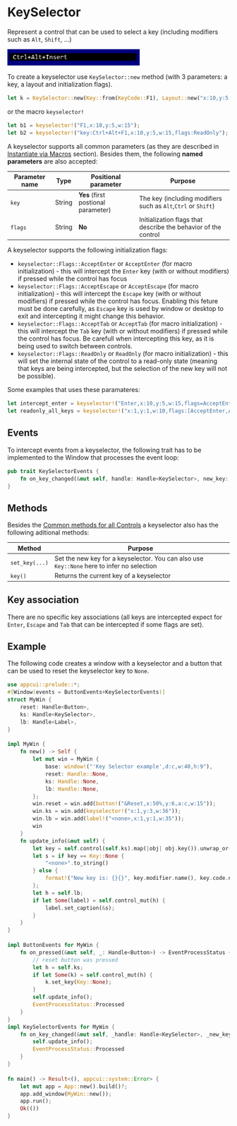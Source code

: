 # KeySelector

Represent a control that can be used to select a key (including modifiers such as `Alt`, `Shift`, ...)

<img src="img/keyselector.png" width=300/>

To create a keyselector use `KeySelector::new` method (with 3 parameters: a key, a layout and initialization flags).
```rs
let k = KeySelector::new(Key::from(KeyCode::F1), Layout::new("x:10,y:5,w:15"),keyselector::Flags::None);
```
or the macro `keyselector!`
```rs
let b1 = keyselector!("F1,x:10,y:5,w:15");
let b2 = keyselector!("key:Ctrl+Alt+F1,x:10,y:5,w:15,flags:ReadOnly");
```

A keyselector supports all common parameters (as they are described in [Instantiate via Macros](../instantiate_via_macros.md) section). Besides them, the following **named parameters** are also accepted:

| Parameter name | Type   | Positional parameter                | Purpose                                                        |
| -------------- | ------ | ----------------------------------- | -------------------------------------------------------------- |
| `key`          | String | **Yes** (first postional parameter) | The key (including modifiers such as `Alt`,`Ctrl` or `Shift`)  |
| `flags`        | String | **No**                              | Initialization flags that describe the behavior of the control |

A keyselector supports the following initialization flags:
* `keyselector::Flags::AcceptEnter` or `AcceptEnter` (for macro initialization) - this will intercept the `Enter` key (with or without modifiers) if pressed while the control has focus
* `keyselector::Flags::AcceptEscape` or `AcceptEscape` (for macro initialization) - this will intercept the `Escape` key (with or without modifiers) if pressed while the control has focus. Enabling this feture  must be done carefully, as `Escape` key is used by window or desktop to exit and intercepting it might change this behavior.
* `keyselector::Flags::AcceptTab` or `AcceptTab` (for macro initialization) - this will intercept the `Tab` key (with or without modifiers) if pressed while the control has focus. Be carefull when intercepting this key, as it is being used to switch between controls.
* `keyselector::Flags::ReadOnly` or `ReadOnly` (for macro initialization) - this will set the internal state of the control to a read-only state (meaning that keys are being intercepted, but the selection of the new key will not be possible).


Some examples that uses these paramateres:
```rs
let intercept_enter = keyselector!("Enter,x:10,y:5,w:15,flags=AcceptEnter");
let readonly_all_keys = keyselector!("x:1,y:1,w:10,flags:[AcceptEnter,AcceptTab,AcceptEscape,ReadOnly]");
```

## Events
To intercept events from a keyselector, the following trait has to be implemented to the Window that processes the event loop:
```rs
pub trait KeySelectorEvents {
    fn on_key_changed(&mut self, handle: Handle<KeySelector>, new_key: Key, old_key: Key) -> EventProcessStatus { ... }
}
```

## Methods

Besides the [Common methods for all Controls](../common_methods.md) a keyselector also has the following aditional methods:

| Method         | Purpose                                                                                    |
| -------------- | ------------------------------------------------------------------------------------------ |
| `set_key(...)` | Set the new key for a keyselector. You can also use `Key::None` here to infer no selection |
| `key()`        | Returns the current key of a keyselector                                                   |

## Key association

There are no specific key associations (all keys are intercepted expect for `Enter`, `Escape` and `Tab` that can be intercepted if some flags are set).

## Example

The following code creates a window with a keyselector and a button that can be used to reset the keyselector key to `None`.

```rs
use appcui::prelude::*;
#[Window(events = ButtonEvents+KeySelectorEvents)]
struct MyWin {
    reset: Handle<Button>,
    ks: Handle<KeySelector>,
    lb: Handle<Label>,
}

impl MyWin {
    fn new() -> Self {
        let mut win = MyWin {
            base: window!("'Key Selector example',d:c,w:40,h:9"),
            reset: Handle::None,
            ks: Handle::None,
            lb: Handle::None,
        };
        win.reset = win.add(button!("&Reset,x:50%,y:6,a:c,w:15"));
        win.ks = win.add(keyselector!("x:1,y:3,w:36"));
        win.lb = win.add(label!("<none>,x:1,y:1,w:35"));
        win
    }
    fn update_info(&mut self) {
        let key = self.control(self.ks).map(|obj| obj.key()).unwrap_or(Key::None);
        let s = if key == Key::None {
            "<none>".to_string()
        } else {
            format!("New key is: {}{}", key.modifier.name(), key.code.name())
        };
        let h = self.lb;
        if let Some(label) = self.control_mut(h) {
            label.set_caption(&s);
        }
    }
}

impl ButtonEvents for MyWin {
    fn on_pressed(&mut self, _: Handle<Button>) -> EventProcessStatus {
        // reset button was pressed
        let h = self.ks;
        if let Some(k) = self.control_mut(h) {
            k.set_key(Key::None);
        }
        self.update_info();
        EventProcessStatus::Processed
    }
}
impl KeySelectorEvents for MyWin {
    fn on_key_changed(&mut self, _handle: Handle<KeySelector>, _new_key: Key, _old_key: Key) -> EventProcessStatus {
        self.update_info();
        EventProcessStatus::Processed
    }
}

fn main() -> Result<(), appcui::system::Error> {
    let mut app = App::new().build()?;
    app.add_window(MyWin::new());
    app.run();
    Ok(())
}
```